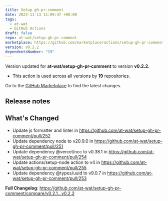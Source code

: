 ```yaml
---
title: Setup gh-pr-comment
date: 2023-11-13 11:09:47 +00:00
tags:
  - at-wat
  - GitHub Actions
draft: false
repo: at-wat/setup-gh-pr-comment
marketplace: https://github.com/marketplace/actions/setup-gh-pr-comment
version: v0.2.2
dependentsNumber: "19"
---
```



Version updated for **at-wat/setup-gh-pr-comment** to version **v0.2.2**.
- This action is used across all versions by **19** repositories.

Go to the [GitHub Marketplace](https://github.com/marketplace/actions/setup-gh-pr-comment) to find the latest changes.

## Release notes

## What's Changed
* Update js formatter and linter in https://github.com/at-wat/setup-gh-pr-comment/pull/252
* Update dependency node to v20.9.0 in https://github.com/at-wat/setup-gh-pr-comment/pull/251
* Update dependency @vercel/ncc to v0.38.1 in https://github.com/at-wat/setup-gh-pr-comment/pull/254
* Update actions/setup-node action to v4 in https://github.com/at-wat/setup-gh-pr-comment/pull/255
* Update dependency @types/uuid to v9.0.7 in https://github.com/at-wat/setup-gh-pr-comment/pull/253


**Full Changelog**: https://github.com/at-wat/setup-gh-pr-comment/compare/v0.2.1...v0.2.2
